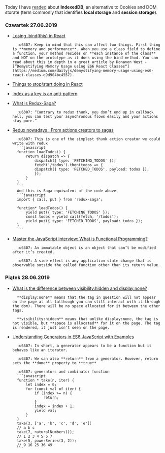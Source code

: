 Today I have [readed](https://medium.freecodecamp.org/a-quick-but-complete-guide-to-indexeddb-25f030425501) about **IndexedDB**, an alternative to Cookies and DOM storate (term commonly that identifies **local storage** and **session storage**).

### Czwartek 27.06.2019

- [Losing .bind(this) in React](https://medium.com/@nikolalsvk/loosing-bind-this-in-react-8637ebf372cf)

      	:u6307: Keep in mind that this can affect two things. First thing is **memory and performance**. When you use a class field to define a function, your method resides on **each instance of the class** and NOT on the prototype as it does using the bind method. You can read about this in depth in a great article by Donavon West - [“Demystifying Memory Usage using ES6 React Classes“](https://medium.com/dailyjs/demystifying-memory-usage-using-es6-react-classes-d9d904bc4557).

- [Things to stop/start doing in React](https://medium.com/technical-credit/things-to-stop-start-doing-in-react-9887b9f6cea6)
- [Index as a key is an anti-pattern](https://medium.com/@robinpokorny/index-as-a-key-is-an-anti-pattern-e0349aece318)
- [What is Redux-Saga?](https://engineering.universe.com/what-is-redux-saga-c1252fc2f4d1)

      	:u6307: “Contrary to redux thunk, you don’t end up in callback hell, you can test your asynchronous flows easily and your actions stay pure.”

- [Redux nowadays : From actions creators to sagas](https://riad.blog/2015/12/28/redux-nowadays-from-actions-creators-to-sagas/)

      	:u6307: This is one of the simplest thunk action creator we could write with redux
      	```javascript
      	function loadTodos() {
      		return dispatch => {
      			dispatch({ type: 'FETCHING_TODOS' });
      			fetch('/todos').then(todos => {
      			dispatch({ type: 'FETCHED_TODOS', payload: todos });
      			});
      		}
      	}
      	```
      	And this is Saga equivalent of the code above
      	```javascript
      	import { call, put } from 'redux-saga';

      	function* loadTodos() {
      		yield put({ type: 'FETCHING_TODOS' });
      		const todos = yield call(fetch, '/todos');
      		yield put({ type: 'FETCHED_TODOS', payload: todos });
      	}
      	```

- [Master the JavaScript Interview: What is Functional Programming?](https://medium.com/javascript-scene/master-the-javascript-interview-what-is-functional-programming-7f218c68b3a0)

      	:u6307: An immutable object is an object that can’t be modified after it’s created.

      	:u6307: A side effect is any application state change that is observable outside the called function other than its return value.

### Piątek 28.06.2019

- [What is the difference between visibility:hidden and display:none?](https://stackoverflow.com/questions/133051/what-is-the-difference-between-visibilityhidden-and-displaynone)

      	**display:none** means that the tag in question will not appear on the page at all (although you can still interact with it through the dom). There will be no space allocated for it between the other tags.

      	**visibility:hidden** means that unlike display:none, the tag is not visible, but **space is allocated** for it on the page. The tag is rendered, it just isn't seen on the page.

- [Understanding Generators in ES6 JavaScript with Examples](https://codeburst.io/understanding-generators-in-es6-javascript-with-examples-6728834016d5)

      	:u6307: In short, a generator appears to be a function but it behaves like an iterator.

      	:u6307: We can also **return** from a generator. However, return sets the **done** property to **true**

      	:u6307: generators and combinator function
      	```javascript
      	function * take(n, iter) {
      		let index = 0;
      		for (const val of iter) {
      			if (index >= n) {
      				return;
      			}
      			index = index + 1;
      			yield val;
      		}
      	}
      	take(3, ['a', 'b', 'c', 'd', 'e'])
      	// a b c
      	take(7, naturalNumbers());
      	// 1 2 3 4 5 6 7
      	take(5, powerSeries(3, 2));
      	// 9 16 25 36 49
      	```
